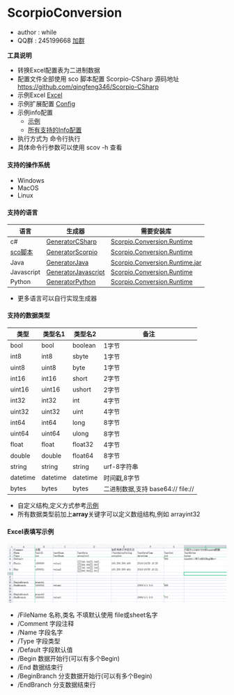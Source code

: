 # ScorpioConversion #
* author : while
* QQ群 : 245199668 [加群](http://shang.qq.com/wpa/qunwpa?idkey=8ef904955c52f7b3764403ab81602b9c08b856f040d284f7e2c1d05ed3428de8)

**工具说明**
* 转换Excel配置表为二进制数据
* 配置文件全部使用 sco 脚本配置 Scorpio-CSharp 源码地址 https://github.com/qingfeng346/Scorpio-CSharp
* 示例Excel [Excel](https://github.com/qingfeng346/ScorpioConversion/tree/master/ScorpioConversion/Sample/Excel)
* 示例扩展配置 [Config](https://github.com/qingfeng346/ScorpioConversion/tree/master/ScorpioConversion/Sample/Config)
* 示例info配置 
    * [示例](https://github.com/qingfeng346/ScorpioConversion/blob/master/ScorpioConversion/Sample/info.json)
    * [所有支持的Info配置](https://github.com/qingfeng346/ScorpioConversion/blob/master/ScorpioConversion/Scorpio.Conversion.Engine/src/Util/BuildInfo.cs)
* 执行方式为 命令行执行
* 具体命令行参数可以使用 scov -h 查看

#### 支持的操作系统
- Windows
- MacOS
- Linux

#### 支持的语言
语言    | 生成器            | 需要安装库   
-----   | ----              | ----
c#      | [GeneratorCSharp](https://github.com/qingfeng346/ScorpioConversion/blob/master/ScorpioConversion/Scorpio.Conversion.Engine/src/Generator/GeneratorCSharp.cs)   | [Scorpio.Conversion.Runtime](https://www.nuget.org/packages/Scorpio.Conversion.Runtime)
[sco脚本](https://github.com/qingfeng346/Scorpio-CSharp)      | [GeneratorScorpio](https://github.com/qingfeng346/ScorpioConversion/blob/master/ScorpioConversion/Scorpio.Conversion.Engine/src/Generator/GeneratorScorpio.cs)   | [Scorpio.Conversion.Runtime](https://www.nuget.org/packages/Scorpio.Conversion.Runtime)
Java      | [GeneratorJava](https://github.com/qingfeng346/ScorpioConversion/blob/master/ScorpioConversion/Scorpio.Conversion.Engine/src/Generator/GeneratorJava.cs)   | [Scorpio.Conversion.Runtime.jar](https://github.com/qingfeng346/ScorpioConversion/releases)
Javascript      | [GeneratorJavascript](https://github.com/qingfeng346/ScorpioConversion/blob/master/ScorpioConversion/Scorpio.Conversion.Engine/src/Generator/GeneratorJavascript.cs)   | [Scorpio.Conversion.Runtime](https://www.npmjs.com/package/scorpio.conversion.runtime)
Python      | [GeneratorPython](https://github.com/qingfeng346/ScorpioConversion/blob/master/ScorpioConversion/Scorpio.Conversion.Engine/src/Generator/GeneratorPython.cs)   | [Scorpio.Conversion.Runtime](https://pypi.org/project/ScorpioConversionRuntime/)

* 更多语言可以自行实现生成器

#### 支持的数据类型
类型    | 类型名1  | 类型名2    | 备注
-----   | ----     | ----       | ----
bool    | bool     | boolean    | 1字节
int8    | int8     | sbyte      | 1字节
uint8   | uint8    | byte       | 1字节
int16   | int16    | short      | 2字节
uint16  | uint16   | ushort     | 2字节
int32   | int32    | int        | 4字节
uint32  | uint32   | uint       | 4字节
int64   | int64    | long       | 8字节
uint64  | uint64   | ulong      | 8字节
float   | float    | float32    | 4字节
double  | double   | float64    | 8字节
string  | string   | string     | urf-8字符串
datetime| datetime | datetime   | 时间戳,8字节
bytes   | bytes    | bytes      | 二进制数据,支持 base64:// file://

* 自定义结构,定义方式参考[示例](https://github.com/qingfeng346/ScorpioConversion/tree/master/ScorpioConversion/Sample/Config/Table.sco)
* 所有数据类型前加上**array**关键字可以定义数组结构,例如 arrayint32

#### Excel表填写示例
![](https://github.com/qingfeng346/qingfeng346.github.io/raw/master/resource/scov.png)
* /FileName		名称,类名 不填默认使用 file或sheet名字
* /Comment		字段注释
* /Name			字段名字
* /Type			字段类型
* /Default		字段默认值
* /Begin		数据开始行(可以有多个Begin)
* /End			数据结束行
* /BeginBranch	分支数据开始行(可以有多个Begin)
* /EndBranch	分支数据结束行